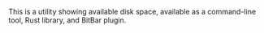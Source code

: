 This is a utility showing available disk space, available as a command-line tool, Rust library, and BitBar plugin.
